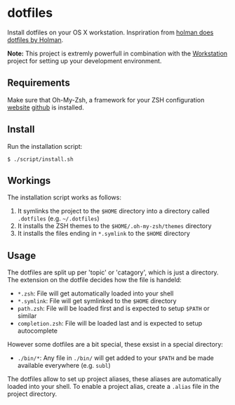 # dotfiles

Install dotfiles on your OS X workstation. Inspriration from [holman does dotfiles by Holman](https://github.com/holman/dotfiles).

**Note:** This project is extremly powerfull in combination with the [Workstation](https://github.com/JanDintel/workstation) project for setting up your development environment.

## Requirements

Make sure that Oh-My-Zsh, a framework for your ZSH configuration [website](http://ohmyz.sh/) [github](https://github.com/robbyrussell/oh-my-zsh) is installed.

## Install

Run the installation script:

```console
$ ./script/install.sh
```

## Workings

The installation script works as follows:

1. It symlinks the project to the `$HOME` directory into a directory called `.dotfiles` (e.g. `~/.dotfiles`)
2. It installs the ZSH themes to the `$HOME/.oh-my-zsh/themes` directory
3. It installs the files ending in `*.symlink` to the `$HOME` directory

## Usage

The dotfiles are split up per 'topic' or 'catagory', which is just a directory. The extension on the dotfile decides how the file is handeld:

- `*.zsh`: File will get automatically loaded into your shell
- `*.symlink`: File will get symlinked to the `$HOME` directory
- `path.zsh`: File will be loaded first and is expected to setup `$PATH` or similar
- `completion.zsh`: File will be loaded last and is expected to setup autocomplete


However some dotfiles are a bit special, these exsist in a special directory:

- `./bin/*`: Any file in `./bin/` will get added to your `$PATH` and be made available everywhere (e.g. `subl`)

The dotfiles allow to set up project aliases, these aliases are automatically loaded into your shell. To enable a project alias, create a `.alias` file in the project directory.
